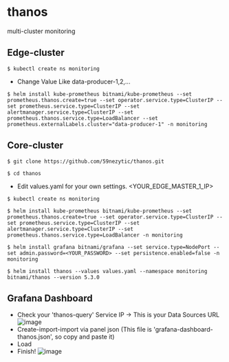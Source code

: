 # thanos
multi-cluster monitoring

## Edge-cluster

```
$ kubectl create ns monitoring
```
* Change Value Like data-producer-1,2,...
```
$ helm install kube-prometheus bitnami/kube-prometheus --set prometheus.thanos.create=true --set operator.service.type=ClusterIP --set prometheus.service.type=ClusterIP --set alertmanager.service.type=ClusterIP --set prometheus.thanos.service.type=LoadBalancer --set prometheus.externalLabels.cluster="data-producer-1" -n monitoring
```

## Core-cluster
```
$ git clone https://github.com/59nezytic/thanos.git
```
```
$ cd thanos
```
* Edit values.yaml for your own settings. <YOUR_EDGE_MASTER_1_IP>
```
$ kubectl create ns monitoring
```
```
$ helm install kube-prometheus bitnami/kube-prometheus --set prometheus.thanos.create=true --set operator.service.type=ClusterIP --set prometheus.service.type=ClusterIP --set alertmanager.service.type=ClusterIP --set prometheus.thanos.service.type=LoadBalancer -n monitoring
```
```
$ helm install grafana bitnami/grafana --set service.type=NodePort --set admin.password=<YOUR_PASSWORD> --set persistence.enabled=false -n monitoring
```
```
$ helm install thanos --values values.yaml --namespace monitoring bitnami/thanos --version 5.3.0
```

## Grafana Dashboard
* Check your 'thanos-query' Service IP -> This is your Data Sources URL
![image](https://user-images.githubusercontent.com/55429907/139818900-1dfa8081-9415-4f55-b4ff-a1d754b33be4.png)
* Create-import-import via panel json (This file is 'grafana-dashboard-thanos.json', so copy and paste it)
* Load
* Finish!
![image](https://user-images.githubusercontent.com/55429907/139819147-e8b32e45-3a6d-4477-b22a-f2ceb9b2ff07.png)
